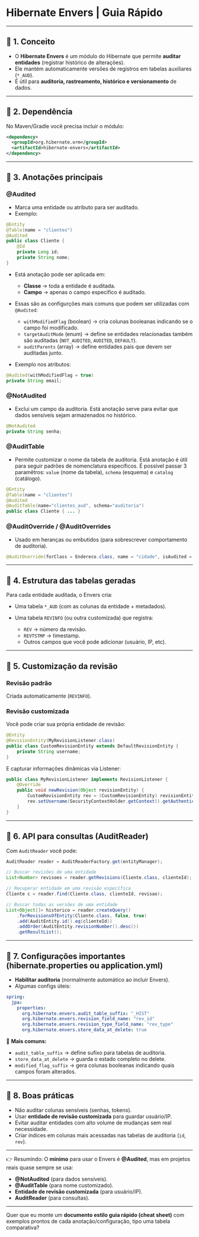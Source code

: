 # Hibernate Envers | Guia Rápido
---

## 📌 1. Conceito

* O **Hibernate Envers** é um módulo do Hibernate que permite **auditar entidades** (registrar histórico de alterações).
* Ele mantém automaticamente versões de registros em tabelas auxiliares (`*_AUD`).
* É útil para **auditoria, rastreamento, histórico e versionamento** de dados.

---

## 📌 2. Dependência

No Maven/Gradle você precisa incluir o módulo:

```xml
<dependency>
  <groupId>org.hibernate.orm</groupId>
  <artifactId>hibernate-envers</artifactId>
</dependency>
```

---

## 📌 3. Anotações principais

### @Audited

* Marca uma entidade ou atributo para ser auditado.
* Exemplo:

```java
@Entity
@Table(name = "clientes")
@Audited
public class Cliente {
    @Id
    private Long id;
    private String nome;
}
```
* Está anotação pode ser aplicada em:

    * **Classe** → toda a entidade é auditada.
    * **Campo** → apenas o campo específico é auditado.

* Essas são as configurções mais comuns que podem ser utilizadas com `@Audited`:

    * `withModifiedFlag` (boolean) → cria colunas booleanas indicando se o campo foi modificado.
    * `targetAuditMode` (enum) → define se entidades relacionadas também são auditadas (`NOT_AUDITED`, `AUDITED`, `DEFAULT`).
    * `auditParents` (array) → define entidades pais que devem ser auditadas junto.

* Exemplo nos atributos:

```java
@Audited(withModifiedFlag = true)
private String email;
```

### @NotAudited

* Exclui um campo da auditoria. Está anotação serve para evitar que dados sensíveis sejam armazenados
no histórico. 

```java
@NotAudited
private String senha;
```

### @AuditTable

* Permite customizar o nome da tabela de auditoria. Está anotação é útil para seguir padrões de nomenclatura específicos.
É possível passar 3 paramêtros: `value` (nome da tabela), `schema` (esquema) e `catalog` (catálogo).

```java
@Entity
@Table(name = "clientes")
@Audited
@AuditTable(name="clientes_aud", schema="auditoria")
public class Cliente { ... }
```

### @AuditOverride / @AuditOverrides

* Usado em heranças ou embutidos (para sobrescrever comportamento de auditoria).

```java
@AuditOverride(forClass = Endereco.class, name = "cidade", isAudited = false)
```

---

## 📌 4. Estrutura das tabelas geradas

Para cada entidade auditada, o Envers cria:

* Uma tabela `*_AUD` (com as colunas da entidade + metadados).
* Uma tabela `REVINFO` (ou outra customizada) que registra:

    * `REV` → número da revisão.
    * `REVTSTMP` → timestamp.
    * Outros campos que você pode adicionar (usuário, IP, etc).

---

## 📌 5. Customização da revisão

### Revisão padrão

Criada automaticamente (`REVINFO`).

### Revisão customizada

Você pode criar sua própria entidade de revisão:

```java
@Entity
@RevisionEntity(MyRevisionListener.class)
public class CustomRevisionEntity extends DefaultRevisionEntity {
    private String username;
}
```

E capturar informações dinâmicas via Listener:

```java
public class MyRevisionListener implements RevisionListener {
    @Override
    public void newRevision(Object revisionEntity) {
        CustomRevisionEntity rev = (CustomRevisionEntity) revisionEntity;
        rev.setUsername(SecurityContextHolder.getContext().getAuthentication().getName());
    }
}
```

---

## 📌 6. API para consultas (AuditReader)

Com `AuditReader` você pode:

```java
AuditReader reader = AuditReaderFactory.get(entityManager);

// Buscar revisões de uma entidade
List<Number> revisoes = reader.getRevisions(Cliente.class, clienteId);

// Recuperar entidade em uma revisão específica
Cliente c = reader.find(Cliente.class, clienteId, revisao);

// Buscar todas as versões de uma entidade
List<Object[]> historico = reader.createQuery()
    .forRevisionsOfEntity(Cliente.class, false, true)
    .add(AuditEntity.id().eq(clienteId))
    .addOrder(AuditEntity.revisionNumber().desc())
    .getResultList();
```

---

## 📌 7. Configurações importantes (hibernate.properties ou application.yml)

* **Habilitar auditoria** (normalmente automático ao incluir Envers).
* Algumas configs úteis:

```yaml
spring:
  jpa:
    properties:
      org.hibernate.envers.audit_table_suffix: "_HIST"
      org.hibernate.envers.revision_field_name: "rev_id"
      org.hibernate.envers.revision_type_field_name: "rev_type"
      org.hibernate.envers.store_data_at_delete: true
```

🔹 **Mais comuns:**

* `audit_table_suffix` → define sufixo para tabelas de auditoria.
* `store_data_at_delete` → guarda o estado completo no delete.
* `modified_flag_suffix` → gera colunas booleanas indicando quais campos foram alterados.

---

## 📌 8. Boas práticas

* Não auditar colunas sensíveis (senhas, tokens).
* Usar **entidade de revisão customizada** para guardar usuário/IP.
* Evitar auditar entidades com alto volume de mudanças sem real necessidade.
* Criar índices em colunas mais acessadas nas tabelas de auditoria (`id`, `rev`).

---

👉 Resumindo:
O **mínimo** para usar o Envers é **@Audited**, mas em projetos reais quase sempre se usa:

* **@NotAudited** (para dados sensíveis).
* **@AuditTable** (para nome customizado).
* **Entidade de revisão customizada** (para usuário/IP).
* **AuditReader** (para consultas).

---

Quer que eu monte um **documento estilo guia rápido (cheat sheet)** com exemplos prontos de cada anotação/configuração, tipo uma tabela comparativa?
